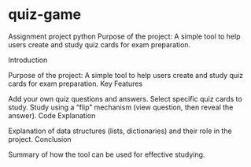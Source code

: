 # quiz-game
  Assignment project python
Purpose of the project: A simple tool to help users create and study quiz cards for exam preparation. 

Introduction

Purpose of the project: A simple tool to help users create and study quiz cards for exam preparation.
Key Features

Add your own quiz questions and answers.
Select specific quiz cards to study.
Study using a “flip” mechanism (view question, then reveal the answer).
Code Explanation

Explanation of data structures (lists, dictionaries) and their role in the project.
Conclusion

Summary of how the tool can be used for effective studying.
